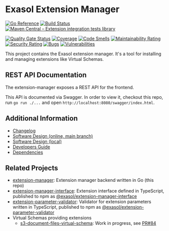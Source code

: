 # Exasol Extension Manager

[![Go Reference](https://pkg.go.dev/badge/github.com/exasol/extension-manager.svg)](https://pkg.go.dev/github.com/exasol/extension-manager)
[![Build Status](https://github.com/exasol/extension-manager/actions/workflows/ci-build.yml/badge.svg)](https://github.com/exasol/extension-manager/actions/workflows/ci-build.yml)
[![Maven Central – Extension integration tests library](https://img.shields.io/maven-central/v/com.exasol/extension-manager-integration-test-java)](https://search.maven.org/artifact/com.exasol/extension-manager-integration-test-java)

[![Quality Gate Status](https://sonarcloud.io/api/project_badges/measure?project=com.exasol%3Aextension-manager&metric=alert_status)](https://sonarcloud.io/summary/new_code?id=com.exasol%3Aextension-manager)
[![Coverage](https://sonarcloud.io/api/project_badges/measure?project=com.exasol%3Aextension-manager&metric=coverage)](https://sonarcloud.io/summary/new_code?id=com.exasol%3Aextension-manager)
[![Code Smells](https://sonarcloud.io/api/project_badges/measure?project=com.exasol%3Aextension-manager&metric=code_smells)](https://sonarcloud.io/summary/new_code?id=com.exasol%3Aextension-manager)
[![Maintainability Rating](https://sonarcloud.io/api/project_badges/measure?project=com.exasol%3Aextension-manager&metric=sqale_rating)](https://sonarcloud.io/summary/new_code?id=com.exasol%3Aextension-manager)
[![Security Rating](https://sonarcloud.io/api/project_badges/measure?project=com.exasol%3Aextension-manager&metric=security_rating)](https://sonarcloud.io/summary/new_code?id=com.exasol%3Aextension-manager)
[![Bugs](https://sonarcloud.io/api/project_badges/measure?project=com.exasol%3Aextension-manager&metric=bugs)](https://sonarcloud.io/summary/new_code?id=com.exasol%3Aextension-manager)
[![Vulnerabilities](https://sonarcloud.io/api/project_badges/measure?project=com.exasol%3Aextension-manager&metric=vulnerabilities)](https://sonarcloud.io/summary/new_code?id=com.exasol%3Aextension-manager)

This project contains the Exasol extension manager. It's a tool for installing and managing extensions like Virtual Schemas.

## REST API Documentation

The extension-manager exposes a REST API for the frontend.
<!-- markdown-link-check-disable-next-line -->
This API is documented via Swagger. In order to view it, checkout this repo, run `go run ./...` and open `http://localhost:8080/swagger/index.html`.

## Additional Information

* [Changelog](doc/changes/changelog.md)
* [Software Design (online, main branch)](https://exasol.github.io/extension-manager/design.html)
* [Software Design (local)](doc/design.md)
* [Developers Guide](doc/developers_guide.md)
* [Dependencies](dependencies.md)

## Related Projects

* [extension-manager](https://github.com/exasol/extension-manager): Extension manager backend written in Go (this repo)
* [extension-manager-interface](https://github.com/exasol/extension-manager-interface/): Extension interface defined in TypeScript, published to npm as [@exasol/extension-manager-interface](https://www.npmjs.com/package/@exasol/extension-manager-interface)
* [extension-parameter-validator](https://github.com/exasol/extension-parameter-validator): Validator for extension parameters written in TypeScript, published to npm as [@exasol/extension-parameter-validator](https://www.npmjs.com/package/@exasol/extension-parameter-validator)
* Virtual Schemas providing extensions
  * [s3-document-files-virtual-schema](https://github.com/exasol/s3-document-files-virtual-schema/): Work in progress, see [PR#84](https://github.com/exasol/s3-document-files-virtual-schema/pull/84)
